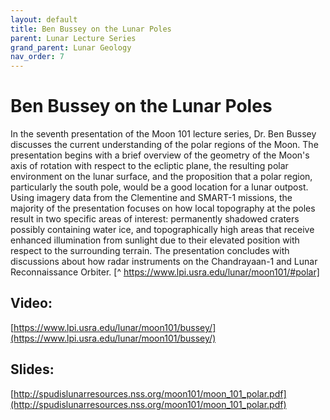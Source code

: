 ```yaml
---
layout: default
title: Ben Bussey on the Lunar Poles
parent: Lunar Lecture Series
grand_parent: Lunar Geology
nav_order: 7
---
```


# Ben Bussey on the Lunar Poles
In the seventh presentation of the Moon 101 lecture series, Dr. Ben Bussey discusses the current understanding of the polar regions of the Moon. The presentation begins with a brief overview of the geometry of the Moon's axis of rotation with respect to the ecliptic plane, the resulting polar environment on the lunar surface, and the proposition that a polar region, particularly the south pole, would be a good location for a lunar outpost. Using imagery data from the Clementine and SMART-1 missions, the majority of the presentation focuses on how local topography at the poles result in two specific areas of interest: permanently shadowed craters possibly containing water ice, and topographically high areas that receive enhanced illumination from sunlight due to their elevated position with respect to the surrounding terrain. The presentation concludes with discussions about how radar instruments on the Chandrayaan-1 and Lunar Reconnaissance Orbiter. [^ https://www.lpi.usra.edu/lunar/moon101/#polar]

## Video:

[https://www.lpi.usra.edu/lunar/moon101/bussey/](https://www.lpi.usra.edu/lunar/moon101/bussey/)

## Slides:

[http://spudislunarresources.nss.org/moon101/moon_101_polar.pdf](http://spudislunarresources.nss.org/moon101/moon_101_polar.pdf)

